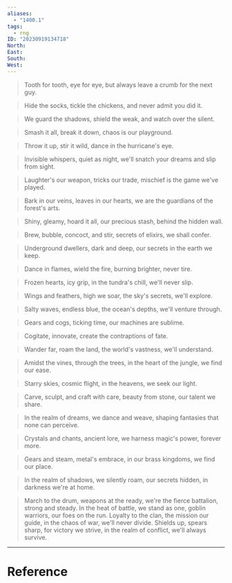 ```yaml
---
aliases:
  - "1400.1"
tags:
  - rng
ID: "20230919134718"
North: 
East: 
South: 
West:
---
```

> Tooth for tooth, eye for eye, but always leave a crumb for the next guy.

> Hide the socks, tickle the chickens, and never admit you did it.

> We guard the shadows, shield the weak, and watch over the silent.

> Smash it all, break it down, chaos is our playground.

> Throw it up, stir it wild, dance in the hurricane's eye.

> Invisible whispers, quiet as night, we'll snatch your dreams and slip from sight.

> Laughter's our weapon, tricks our trade, mischief is the game we've played.

> Bark in our veins, leaves in our hearts, we are the guardians of the forest's arts.

> Shiny, gleamy, hoard it all, our precious stash, behind the hidden wall.

> Brew, bubble, concoct, and stir, secrets of elixirs, we shall confer.

> Underground dwellers, dark and deep, our secrets in the earth we keep.

> Dance in flames, wield the fire, burning brighter, never tire.

> Frozen hearts, icy grip, in the tundra's chill, we'll never slip.

> Wings and feathers, high we soar, the sky's secrets, we'll explore.

> Salty waves, endless blue, the ocean's depths, we'll venture through.

> Gears and cogs, ticking time, our machines are sublime.

> Cogitate, innovate, create the contraptions of fate.

> Wander far, roam the land, the world's vastness, we'll understand.

> Amidst the vines, through the trees, in the heart of the jungle, we find our ease.

> Starry skies, cosmic flight, in the heavens, we seek our light.

> Carve, sculpt, and craft with care, beauty from stone, our talent we share.

> In the realm of dreams, we dance and weave, shaping fantasies that none can perceive.

> Crystals and chants, ancient lore, we harness magic's power, forever more.

> Gears and steam, metal's embrace, in our brass kingdoms, we find our place.

> In the realm of shadows, we silently roam, our secrets hidden, in darkness we're at home.

> March to the drum, weapons at the ready, we're the fierce battalion, strong and steady. In the heat of battle, we stand as one, goblin warriors, our foes on the run. Loyalty to the clan, the mission our guide, in the chaos of war, we'll never divide. Shields up, spears sharp, for victory we strive, in the realm of conflict, we'll always survive.

---
# Reference